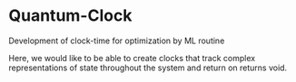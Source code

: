 # Quantum-Clock
Development of clock-time for optimization by ML routine

Here, we would like to be able to create clocks that track complex representations of state throughout the system and return on returns void. 
